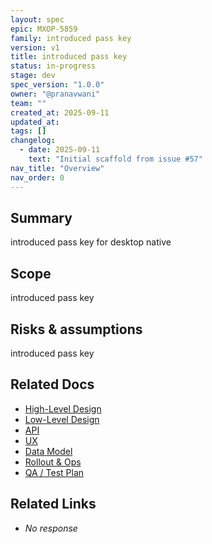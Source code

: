```yaml
---
layout: spec
epic: MXOP-5859
family: introduced pass key
version: v1
title: introduced pass key
status: in-progress
stage: dev
spec_version: "1.0.0"
owner: "@pranavwani"
team: ""
created_at: 2025-09-11
updated_at:
tags: []
changelog:
  - date: 2025-09-11
    text: "Initial scaffold from issue #57"
nav_title: "Overview"
nav_order: 0
---
```

## Summary
introduced pass key for desktop native

## Scope
introduced pass key

## Risks & assumptions
introduced pass key

## Related Docs
- [High-Level Design](./hld.md)
- [Low-Level Design](./lld.md)
- [API](./api.md)
- [UX](./ux.md)
- [Data Model](./data-model.md)
- [Rollout & Ops](./rollout-ops.md)
- [QA / Test Plan](./qa-test.md)

## Related Links
- _No response_
